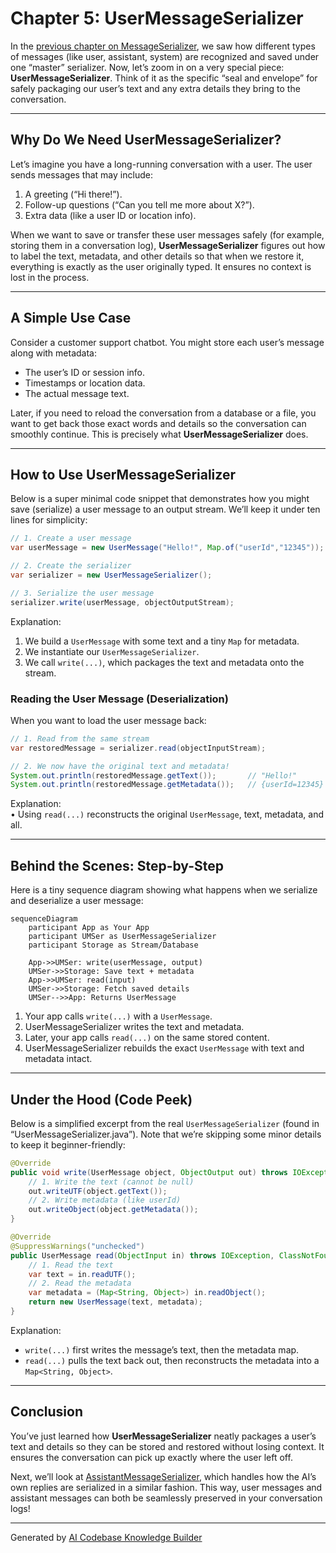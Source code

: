 # Chapter 5: UserMessageSerializer

In the [previous chapter on MessageSerializer](04_messageserializer_.md), we saw how different types of messages (like user, assistant, system) are recognized and saved under one “master” serializer. Now, let’s zoom in on a very special piece: **UserMessageSerializer**. Think of it as the specific “seal and envelope” for safely packaging our user’s text and any extra details they bring to the conversation.

---

## Why Do We Need UserMessageSerializer?

Let’s imagine you have a long-running conversation with a user. The user sends messages that may include:

1. A greeting (“Hi there!”).  
2. Follow-up questions (“Can you tell me more about X?”).  
3. Extra data (like a user ID or location info).

When we want to save or transfer these user messages safely (for example, storing them in a conversation log), **UserMessageSerializer** figures out how to label the text, metadata, and other details so that when we restore it, everything is exactly as the user originally typed. It ensures no context is lost in the process.

---

## A Simple Use Case

Consider a customer support chatbot. You might store each user’s message along with metadata:

- The user’s ID or session info.  
- Timestamps or location data.  
- The actual message text.

Later, if you need to reload the conversation from a database or a file, you want to get back those exact words and details so the conversation can smoothly continue. This is precisely what **UserMessageSerializer** does.

---

## How to Use UserMessageSerializer

Below is a super minimal code snippet that demonstrates how you might save (serialize) a user message to an output stream. We’ll keep it under ten lines for simplicity:

```java
// 1. Create a user message
var userMessage = new UserMessage("Hello!", Map.of("userId","12345"));

// 2. Create the serializer
var serializer = new UserMessageSerializer();

// 3. Serialize the user message
serializer.write(userMessage, objectOutputStream);
```

Explanation:  
1. We build a `UserMessage` with some text and a tiny `Map` for metadata.  
2. We instantiate our `UserMessageSerializer`.  
3. We call `write(...)`, which packages the text and metadata onto the stream.

### Reading the User Message (Deserialization)

When you want to load the user message back:

```java
// 1. Read from the same stream
var restoredMessage = serializer.read(objectInputStream);

// 2. We now have the original text and metadata!
System.out.println(restoredMessage.getText());       // "Hello!"
System.out.println(restoredMessage.getMetadata());   // {userId=12345}
```

Explanation:  
• Using `read(...)` reconstructs the original `UserMessage`, text, metadata, and all.

---

## Behind the Scenes: Step-by-Step

Here is a tiny sequence diagram showing what happens when we serialize and deserialize a user message:

```mermaid
sequenceDiagram
    participant App as Your App
    participant UMSer as UserMessageSerializer
    participant Storage as Stream/Database

    App->>UMSer: write(userMessage, output)
    UMSer->>Storage: Save text + metadata
    App->>UMSer: read(input)
    UMSer->>Storage: Fetch saved details
    UMSer-->>App: Returns UserMessage
```

1. Your app calls `write(...)` with a `UserMessage`.  
2. UserMessageSerializer writes the text and metadata.  
3. Later, your app calls `read(...)` on the same stored content.  
4. UserMessageSerializer rebuilds the exact `UserMessage` with text and metadata intact.

---

## Under the Hood (Code Peek)

Below is a simplified excerpt from the real `UserMessageSerializer` (found in “UserMessageSerializer.java”). Note that we’re skipping some minor details to keep it beginner-friendly:

```java
@Override
public void write(UserMessage object, ObjectOutput out) throws IOException {
    // 1. Write the text (cannot be null)
    out.writeUTF(object.getText());
    // 2. Write metadata (like userId)
    out.writeObject(object.getMetadata());
}

@Override
@SuppressWarnings("unchecked")
public UserMessage read(ObjectInput in) throws IOException, ClassNotFoundException {
    // 1. Read the text
    var text = in.readUTF();
    // 2. Read the metadata
    var metadata = (Map<String, Object>) in.readObject();
    return new UserMessage(text, metadata);
}
```

Explanation:  
- `write(...)` first writes the message’s text, then the metadata map.  
- `read(...)` pulls the text back out, then reconstructs the metadata into a `Map<String, Object>`.

---

## Conclusion

You’ve just learned how **UserMessageSerializer** neatly packages a user’s text and details so they can be stored and restored without losing context. It ensures the conversation can pick up exactly where the user left off.

Next, we’ll look at [AssistantMessageSerializer](06_assistantmessageserializer_.md), which handles how the AI’s own replies are serialized in a similar fashion. This way, user messages and assistant messages can both be seamlessly preserved in your conversation logs!

---

Generated by [AI Codebase Knowledge Builder](https://github.com/The-Pocket/Tutorial-Codebase-Knowledge)